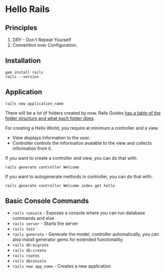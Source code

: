 # Hello Rails

## Principles

1. DRY - Don't Repeat Yourself
2. Convention over Configuration.

## Installation 

```
gem install rails
rails --version
```

## Application

```
rails new application_name
```

There will be a lot of folders created by now. Rails Guides [has a table of the folder structure and what each folder does](https://guides.rubyonrails.org/getting_started.html#hello-rails-bang).

For creating a Hello World, you require at minimum a controller and a view. 

* View displays information to the user.
* Controller controls the information avaiable to the view and collects information from it.

If you want to create a controller and view, you can do that with:

```
rails generate controller Welcome
```

If you want to autogenerate methods in controller, you can do that with:

```
rails generate controller Welcome index get hello
```

## Basic Console Commands

* `rails console` - Exposes a console where you can run database commands and else
* `rails server` - Starts the server
* `rails test`
* `rails generate`  - Generate the model, controller automatically, you can also install generator gems for extended functionality.
* `rails db:migrate`
* `rails db:create`
* `rails routes`
* `rails dbconsole`
* `rails new app_name`  - Creates a new application

